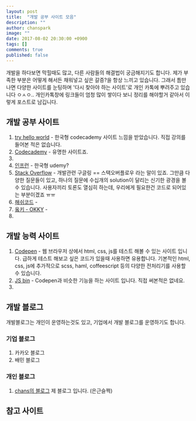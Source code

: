 ```yaml
---
layout: post
title:  "개발 공부 사이트 모음"
description: ""
author: chanspark
image: ""
date: 2017-08-02 20:30:00 +0900
tags: []
comments: true
published: false
---
```


개발을 하다보면 막힐때도 많고, 다른 사람들의 해결법이 궁금해지기도 합니다. 제가 부족한 부분은 어떻게 해서든 채워넣고 싶은 갈증?을 항상 느끼고 있습니다. 그래서 틈만나면 다양한 사이트를 눈팅하며 '다시 찾아야 하는 사이트'로 개인 카톡에 뿌려주고 있습니다 ㅇㅅㅇ.. 개인카톡창에 링크들이 엄청 많이 쌓이다 보니 정리를 해야할거 같아서 이렇게 포스트로 남깁니다.

## 개발 공부 사이트
1. [try hello world](http://tryhelloworld.co.kr/) - 한국형 codecademy 사이트 느낌을 받았습니다. 직접 강의를 들어본 적은 없습니다.
2. [Codecademy](https://codecademy.com) - 유명한 사이트죠. 
3. []()
3. [인프런](https://inflearn.com) - 한국형 udemy? 
4. [Stack Overflow](https://stackoverflow.com/) - 개발관련 구글링 == 스택오버플로우 라는 말이 있죠. 그만큼 다양한 질문들이 있고, 하나의 질문에 수십개의 solution이 달리는 신기한 광경을 볼 수 있습니다. 사용자끼리 토론도 열심히 하는데, 우리에게 필요한건 코드로 되어있는 부분이겠죠 ㅠㅠ 
5. [해쉬코드](http://hashcode.co.kr/) - 
6. [옼키 - OKKY](https://okky.kr/) - 
7. 

## 개발 능력 사이트
1. [Codepen](https://codepen.io) - 웹 브라우저 상에서 html, css, js를 테스트 해볼 수 있는 사이트 입니다. 급하게 테스트 해보고 싶은 코드가 있을때 사용하면 유용합니다. 기본적인 html, css, js에 추가적으로 scss, haml, coffeescript 등의 다양한 전처리기를 사용할 수 있습니다.
2. [JS bin](https://jsbin.com) - Codepen과 비슷한 기능을 하는 사이트 입니다. 직접 써본적은 없네요.
3. 

## 개발 블로그
개발블로그는 개인이 운영하는것도 있고, 기업에서 개발 블로그를 운영하기도 합니다. 
### 기업 블로그
1. 카카오 블로그
2. 배민 블로그

### 개인 블로그
1. [chans의 블로그](https://chanspark.github.io/blog) 제 블로그 입니다. (은근슬쩍)


## 참고 사이트








